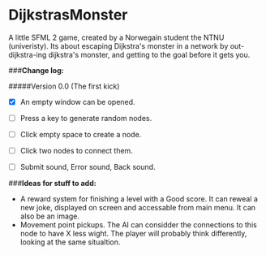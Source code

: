 # **DijkstrasMonster**
A little SFML 2 game, created by a Norwegain student the NTNU (univeristy). Its about escaping Dijkstra's monster in a network by out-dijkstra-ing dijkstra's monster, and getting to the goal before it gets you.


###**Change log:**

#####Version 0.0		(The first kick)

- [x] An empty window can be opened.
- [ ] Press a key to generate random nodes.
- [ ] Click empty space to create a node.
- [ ] Click two nodes to connect them.
- [ ] Submit sound, Error sound, Back sound.







###**Ideas for stuff to add:**

- A reward system for finishing a level with a Good score.
It can reweal a new joke, displayed on screen and accessable from main menu. It can also be an image.
- Movement point pickups. The AI can considder the connections to this node to have X less wight. 
The player will probably think differently, looking at the same situaltion.
